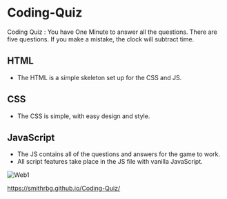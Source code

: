 # Coding-Quiz
Coding Quiz : You have One Minute to answer all the questions. There are five questions. If you make a mistake, the clock will subtract time.

## HTML

* The HTML is a simple skeleton set up for the CSS and JS. 

## CSS

* The CSS is simple, with easy design and style.

## JavaScript

* The JS contains all of the questions and answers for the game to work.
* All script features take place in the JS file with vanilla JavaScript.

![Web1](https://user-images.githubusercontent.com/81999910/120087141-8f40ce00-c0b3-11eb-8091-4fb2b8f0b317.JPG)

https://smithrbg.github.io/Coding-Quiz/
